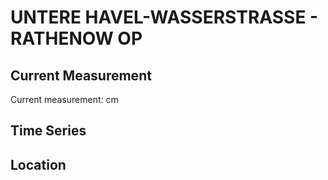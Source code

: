 # UNTERE HAVEL-WASSERSTRASSE - RATHENOW OP

## Current Measurement

Current measurement: <Value topic="rivers/pegel-online/UHW/RATHENOW-OP/measurementValue"/> cm

## Time Series

<TimeSeries topic="rivers/pegel-online/UHW/RATHENOW-OP/measurementValue" period="week" />

## Location

<WorldMap>
  <Marker lat="52.60049036390904" lon="12.313836584625662" labelTopic="rivers/pegel-online/UHW/RATHENOW-OP/measurementValue" />
</WorldMap>
